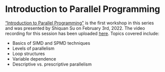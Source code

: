 # Introduction to Parallel Programming

[“Introduction to Parallel Programming"](Introduction%20to%20Parallel%20Programming%20-%20Shiquan%20Su,%20GPU%20Training%2020220203.pdf) is the first workshop in this series and was presented by Shiquan Su on February 3rd, 2022. The video recording for this session has been uploaded [here](https://youtu.be/UjK0O412A60). Topics covered include:

* Basics of SIMD and SPMD techniques
* Levels of parallelism
* Loop structures
* Variable dependence
* Descriptive vs. prescriptive parallelism